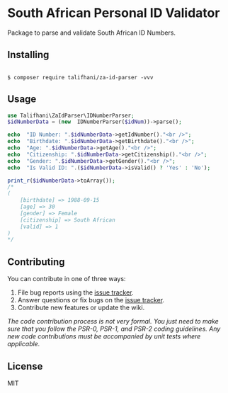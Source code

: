 # South African Personal ID Validator  
Package to parse and validate South African ID Numbers.</p>  
## Installing

```shell

$ composer require talifhani/za-id-parser -vvv

```

## Usage
```php
use Talifhani\ZaIdParser\IDNumberParser;
$idNumberData = (new  IDNumberParser($idNum))->parse();

echo  "ID Number: ".$idNumberData->getIdNumber()."<br />";
echo  "Birthdate: ".$idNumberData->getBirthdate()."<br />";
echo  "Age: ".$idNumberData->getAge()."<br />";
echo  "Citizenship: ".$idNumberData->getCitizenship()."<br />";
echo  "Gender: ".$idNumberData->getGender()."<br />";
echo  "Is Valid ID: ".($idNumberData->isValid() ? 'Yes' : 'No');

print_r($idNumberData->toArray());
/*
(
    [birthdate] => 1988-09-15
    [age] => 30
    [gender] => Female
    [citizenship] => South African
    [valid] => 1
)
*/
```  

## Contributing
You can contribute in one of three ways:

1. File bug reports using the [issue tracker](https://github.com/semicolon/za-id-validator/issues).
2. Answer questions or fix bugs on the [issue tracker](https://github.com/semicolon/za-id-validator/issues).
3. Contribute new features or update the wiki.

_The code contribution process is not very formal. You just need to make sure that you follow the PSR-0, PSR-1, and PSR-2 coding guidelines. Any new code contributions must be accompanied by unit tests where applicable._

  

## License
MIT
